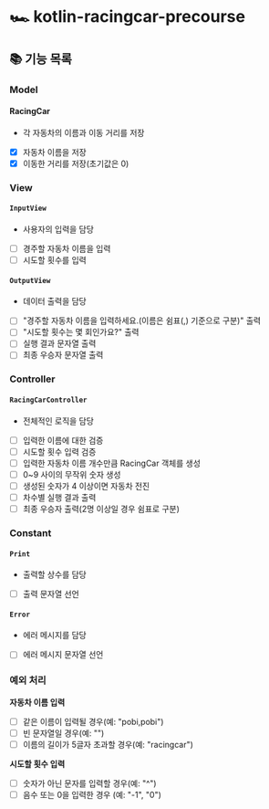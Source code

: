# 🏎 kotlin-racingcar-precourse
## 📚 기능 목록

### Model
#### RacingCar
- 각 자동차의 이름과 이동 거리를 저장
- [x] 자동차 이름을 저장
- [x] 이동한 거리를 저장(초기값은 0)

### View
#### `InputView`
- 사용자의 입력을 담당
- [ ] 경주할 자동차 이름을 입력
- [ ] 시도할 횟수를 입력
#### `OutputView`
- 데이터 출력을 담당
- [ ] "경주할 자동차 이름을 입력하세요.(이름은 쉼표(,) 기준으로 구분)" 출력
- [ ] "시도할 횟수는 몇 회인가요?" 출력
- [ ] 실행 결과 문자열 출력
- [ ] 최종 우승자 문자열 출력
### Controller
#### `RacingCarController`
- 전체적인 로직을 담당
- [ ] 입력한 이름에 대한 검증
- [ ] 시도할 횟수 입력 검증
- [ ] 입력한 자동차 이름 개수만큼 RacingCar 객체를 생성
- [ ] 0~9 사이의 무작위 숫자 생성
- [ ] 생성된 숫자가 4 이상이면 자동차 전진 
- [ ] 차수별 실행 결과 출력
- [ ] 최종 우승자 출력(2명 이상일 경우 쉼표로 구분)
### Constant
#### `Print`
- 출력할 상수를 담당
- [ ] 출력 문자열 선언
#### `Error`
- 에러 메시지를 담당
- [ ] 에러 메시지 문자열 선언

### 예외 처리
**자동차 이름 입력**
- [ ] 같은 이름이 입력될 경우(예: "pobi,pobi")
- [ ] 빈 문자열일 경우(예: "")
- [ ] 이름의 길이가 5글자 초과할 경우(예: "racingcar")

**시도할 횟수 입력**
- [ ] 숫자가 아닌 문자를 입력할 경우(예: "^")
- [ ] 음수 또는 0을 입력한 경우 (예: "-1", "0")